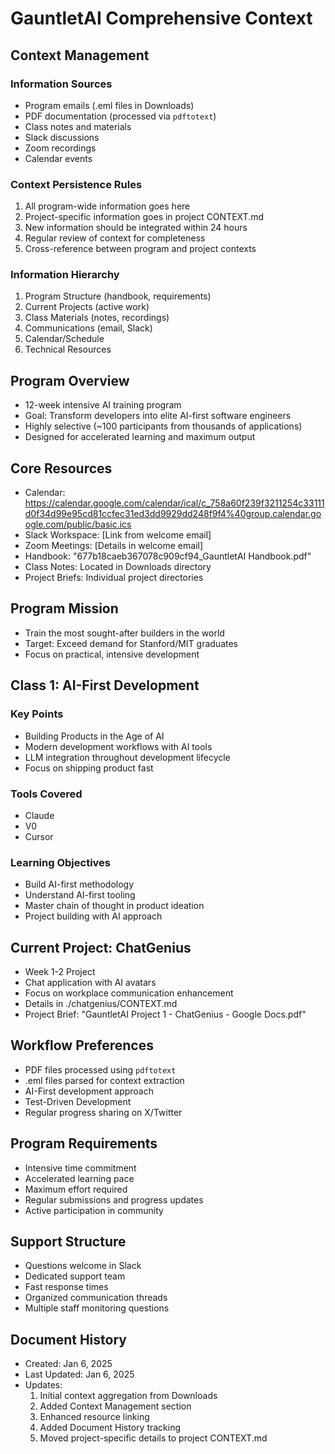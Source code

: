 # GauntletAI Comprehensive Context

## Context Management
### Information Sources
- Program emails (.eml files in Downloads)
- PDF documentation (processed via `pdftotext`)
- Class notes and materials
- Slack discussions
- Zoom recordings
- Calendar events

### Context Persistence Rules
1. All program-wide information goes here
2. Project-specific information goes in project CONTEXT.md
3. New information should be integrated within 24 hours
4. Regular review of context for completeness
5. Cross-reference between program and project contexts

### Information Hierarchy
1. Program Structure (handbook, requirements)
2. Current Projects (active work)
3. Class Materials (notes, recordings)
4. Communications (email, Slack)
5. Calendar/Schedule
6. Technical Resources

## Program Overview
- 12-week intensive AI training program
- Goal: Transform developers into elite AI-first software engineers
- Highly selective (~100 participants from thousands of applications)
- Designed for accelerated learning and maximum output

## Core Resources
- Calendar: https://calendar.google.com/calendar/ical/c_758a60f239f3211254c33111d0f34d99e95cd81ccfec31ed3dd9929dd248f9f4%40group.calendar.google.com/public/basic.ics
- Slack Workspace: [Link from welcome email]
- Zoom Meetings: [Details in welcome email]
- Handbook: "677b18caeb367078c909cf94_GauntletAI Handbook.pdf"
- Class Notes: Located in Downloads directory
- Project Briefs: Individual project directories

## Program Mission
- Train the most sought-after builders in the world
- Target: Exceed demand for Stanford/MIT graduates
- Focus on practical, intensive development

## Class 1: AI-First Development
### Key Points
- Building Products in the Age of AI
- Modern development workflows with AI tools
- LLM integration throughout development lifecycle
- Focus on shipping product fast

### Tools Covered
- Claude
- V0
- Cursor

### Learning Objectives
- Build AI-first methodology
- Understand AI-first tooling
- Master chain of thought in product ideation
- Project building with AI approach

## Current Project: ChatGenius
- Week 1-2 Project
- Chat application with AI avatars
- Focus on workplace communication enhancement
- Details in ./chatgenius/CONTEXT.md
- Project Brief: "GauntletAI Project 1 - ChatGenius - Google Docs.pdf"

## Workflow Preferences
- PDF files processed using `pdftotext`
- .eml files parsed for context extraction
- AI-First development approach
- Test-Driven Development
- Regular progress sharing on X/Twitter

## Program Requirements
- Intensive time commitment
- Accelerated learning pace
- Maximum effort required
- Regular submissions and progress updates
- Active participation in community

## Support Structure
- Questions welcome in Slack
- Dedicated support team
- Fast response times
- Organized communication threads
- Multiple staff monitoring questions

## Document History
- Created: Jan 6, 2025
- Last Updated: Jan 6, 2025
- Updates:
  1. Initial context aggregation from Downloads
  2. Added Context Management section
  3. Enhanced resource linking
  4. Added Document History tracking
  5. Moved project-specific details to project CONTEXT.md 